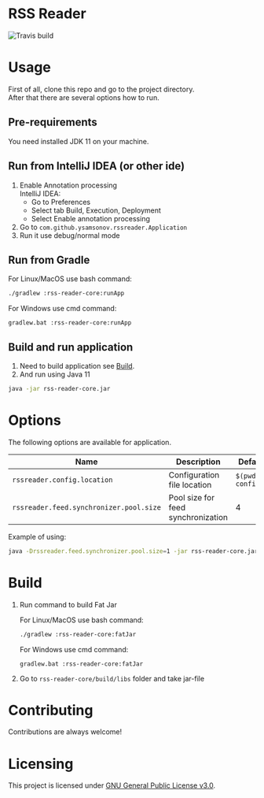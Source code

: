 # RSS Reader
![Travis build](https://travis-ci.com/ysamsonov/rss-reader.svg?token=eeiUqii3zoxH4p569Lqh&branch=develop)


# Usage
First of all, clone this repo and go to the project directory.  
After that there are several options how to run.

## Pre-requirements
You need installed JDK 11 on your machine.

## Run from IntelliJ IDEA (or other ide)
1. Enable Annotation processing  
IntelliJ IDEA: 
    * Go to Preferences
    * Select tab Build, Execution, Deployment
    * Select Enable annotation processing
1. Go to `com.github.ysamsonov.rssreader.Application`
1. Run it use debug/normal mode

## Run from Gradle 
For Linux/MacOS use bash command:  
```bash
./gradlew :rss-reader-core:runApp
```
For Windows use cmd command:  
```batch
gradlew.bat :rss-reader-core:runApp
```

## Build and run application
1. Need to build application see [Build](#build).
2. And run using Java 11  
```bash
java -jar rss-reader-core.jar
```

# Options
The following options are available for application.  

|Name|Description|Default value|
|---|---|---|
|`rssreader.config.location`|Configuration file location|`$(pwd)/reader-config.json`|
|`rssreader.feed.synchronizer.pool.size`|Pool size for feed synchronization|4|

Example of using:
```bash
java -Drssreader.feed.synchronizer.pool.size=1 -jar rss-reader-core.jar
```

# Build
<ol>
<li>
Run command to build Fat Jar

For Linux/MacOS use bash command:  
```bash
./gradlew :rss-reader-core:fatJar
```
For Windows use cmd command:  
```batch
gradlew.bat :rss-reader-core:fatJar
```
</li>

<li>Go to <code>rss-reader-core/build/libs</code> folder and take jar-file</li>
</ol>

# Contributing
Contributions are always welcome!

# Licensing
This project is licensed under [GNU General Public License v3.0](LICENSE).
